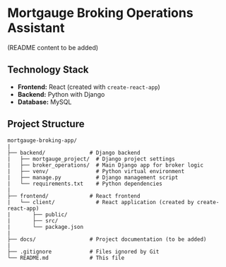 # Mortgauge Broking Operations Assistant

(README content to be added)

## Technology Stack

*   **Frontend:** React (created with `create-react-app`)
*   **Backend:** Python with Django
*   **Database:** MySQL

## Project Structure

```
mortgauge-broking-app/
|
├── backend/              # Django backend
|   ├── mortgauge_project/  # Django project settings
|   ├── broker_operations/  # Main Django app for broker logic
|   ├── venv/               # Python virtual environment
|   ├── manage.py           # Django management script
|   └── requirements.txt    # Python dependencies
|
├── frontend/             # React frontend
|   └── client/             # React application (created by create-react-app)
|       ├── public/
|       ├── src/
|       └── package.json
|
├── docs/                 # Project documentation (to be added)
|
├── .gitignore            # Files ignored by Git
└── README.md             # This file
```

